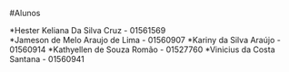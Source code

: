 #Alunos 


*Hester Keliana Da Silva Cruz   - 01561569  
*Jameson de Melo Araujo de Lima - 01560907
*Kariny da Silva Araújo         - 01560914
*Kathyellen de Souza Romão      - 01527760
*Vinicius da Costa Santana      - 01560941
